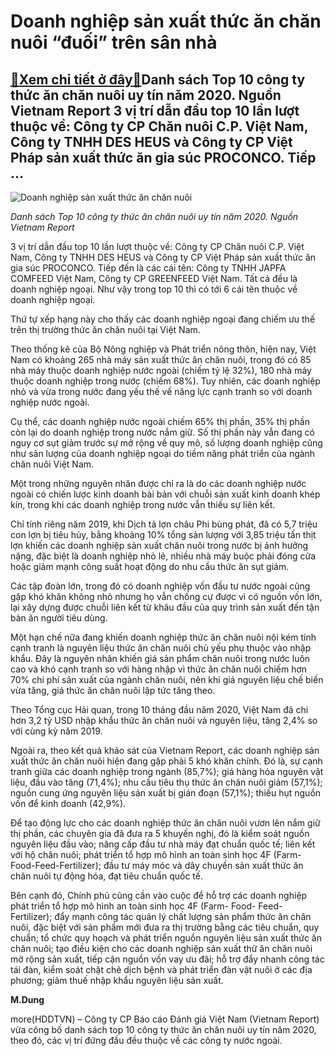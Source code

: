 Doanh nghiệp sản xuất thức ăn chăn nuôi “đuối” trên sân nhà
===========================================================

[:gift:Xem chi tiết ở đây:gift:](https://hddtvn.com/doanh-nghiep-san-xuat-thuc-an-chan-nuoi-duoi-tren-san-nha/)Danh sách Top 10 công ty thức ăn chăn nuôi uy tín năm 2020. Nguồn Vietnam Report 3 vị trí dẫn đầu top 10 lần lượt thuộc về: Công ty CP Chăn nuôi C.P. Việt Nam, Công ty TNHH DES HEUS và Công ty CP Việt Pháp sản xuất thức ăn gia súc PROCONCO. Tiếp …
-------------------------------------------------------------------------------------------------------------------------------------------------------------------------------------------------------------------------------------------------------





![Doanh nghiệp sản xuất thức ăn chăn nuôi ](https://hddtvn.com/wp-content/uploads/2021/01/2704_thuc-an-chan-nuoi.jpg "Doanh nghiệp sản xuất thức ăn chăn nuôi ")



*Danh sách Top 10 công ty thức ăn chăn nuôi uy tín năm 2020. Nguồn Vietnam Report*






3 vị trí dẫn đầu top 10 lần lượt thuộc về: Công ty CP Chăn nuôi C.P. Việt Nam, Công ty TNHH DES HEUS và Công ty CP Việt Pháp sản xuất thức ăn gia súc PROCONCO. Tiếp đến là các cái tên: Công ty TNHH JAPFA COMFEED Việt Nam, Công ty CP GREENFEED Việt Nam. Tất cả đều là doanh nghiệp ngoại. Như vậy trong top 10 thì có tới 6 cái tên thuộc về doanh nghiệp ngoại.


Thứ tự xếp hạng này cho thấy các doanh nghiệp ngoại đang chiếm ưu thế trên thị trường thức ăn chăn nuôi tại Việt Nam.


Theo thống kê của Bộ Nông nghiệp và Phát triển nông thôn, hiện nay, Việt Nam có khoảng 265 nhà máy sản xuất thức ăn chăn nuôi, trong đó có 85 nhà máy thuộc doanh nghiệp nước ngoài (chiếm tỷ lệ 32%), 180 nhà máy thuộc doanh nghiệp trong nước (chiếm 68%). Tuy nhiên, các doanh nghiệp nhỏ và vừa trong nước đang yếu thế về năng lực cạnh tranh so với doanh nghiệp nước ngoài.


Cụ thể, các doanh nghiệp nước ngoài chiếm 65% thị phần, 35% thị phần còn lại do doanh nghiệp trong nước nắm giữ. Số thị phần này vẫn đang có nguy cơ sụt giảm trước sự mở rộng về quy mô, số lượng doanh nghiệp cũng như sản lượng của doanh nghiệp ngoại do tiềm năng phát triển của ngành chăn nuôi Việt Nam.


Một trong những nguyên nhân được chỉ ra là do các doanh nghiệp nước ngoài có chiến lược kinh doanh bài bản với chuỗi sản xuất kinh doanh khép kín, trong khi các doanh nghiệp trong nước vẫn thiếu sự liên kết.


Chỉ tính riêng năm 2019, khi Dịch tả lợn châu Phi bùng phát, đã có 5,7 triệu con lợn bị tiêu hủy, bằng khoảng 10% tổng sản lượng với 3,85 triệu tấn thịt lợn khiến các doanh nghiệp sản xuất chăn nuôi trong nước bị ảnh hưởng nặng, đặc biệt là doanh nghiệp nhỏ lẻ, nhiều nhà máy buộc phải đóng cửa hoặc giảm mạnh công suất hoạt động do nhu cầu thức ăn sụt giảm.


Các tập đoàn lớn, trong đó có doanh nghiệp vốn đầu tư nước ngoài cũng gặp khó khăn không nhỏ nhưng họ vẫn chống cự được vì có nguồn vốn lớn, lại xây dựng được chuỗi liên kết từ khâu đầu của quy trình sản xuất đến tận bàn ăn người tiêu dùng.


Một hạn chế nữa đang khiến doanh nghiệp thức ăn chăn nuôi nội kém tính cạnh tranh là nguyên liệu thức ăn chăn nuôi chủ yếu phụ thuộc vào nhập khẩu. Đây là nguyên nhân khiến giá sản phẩm chăn nuôi trong nước luôn cao và khó cạnh tranh so với hàng nhập vì thức ăn chăn nuôi chiếm hơn 70% chi phí sản xuất của ngành chăn nuôi, nên khi giá nguyên liệu chế biến vừa tăng, giá thức ăn chăn nuôi lập tức tăng theo.


Theo Tổng cục Hải quan, trong 10 tháng đầu năm 2020, Việt Nam đã chi hơn 3,2 tỷ USD nhập khẩu thức ăn chăn nuôi và nguyên liệu, tăng 2,4% so với cùng kỳ năm 2019.


Ngoài ra, theo kết quả khảo sát của Vietnam Report, các doanh nghiệp sản xuất thức ăn chăn nuôi hiện đang gặp phải 5 khó khăn chính. Đó là, sự cạnh tranh giữa các doanh nghiệp trong ngành (85,7%); giá hàng hóa nguyên vật liệu, đầu vào tăng (71,4%); nhu cầu tiêu thụ thức ăn chăn nuôi giảm (57,1%); nguồn cung ứng nguyên liệu sản xuất bị gián đoạn (57,1%); thiếu hụt nguồn vốn để kinh doanh (42,9%).


Để tạo động lực cho các doanh nghiệp thức ăn chăn nuôi vươn lên nắm giữ thị phần, các chuyên gia đã đưa ra 5 khuyến nghị, đó là kiểm soát nguồn nguyên liệu đầu vào; nâng cấp đầu tư nhà máy đạt chuẩn quốc tế; liên kết với hộ chăn nuôi; phát triển tổ hợp mô hình an toàn sinh học 4F (Farm-Food-Feed-Fertilizer); đầu tư máy móc và dây chuyền sản xuất thức ăn chăn nuôi tự động hóa, đạt tiêu chuẩn quốc tế.


Bên cạnh đó, Chính phủ cũng cần vào cuộc để hỗ trợ các doanh nghiệp phát triển tổ hợp mô hình an toàn sinh học 4F (Farm- Food- Feed- Fertilizer); đẩy mạnh công tác quản lý chất lượng sản phẩm thức ăn chăn nuôi, đặc biệt với sản phẩm mới đưa ra thị trường bằng các tiêu chuẩn, quy chuẩn; tổ chức quy hoạch và phát triển nguồn nguyên liệu sản xuất thức ăn chăn nuôi; tạo điều kiện cho các doanh nghiệp sản xuất thữ ăn chăn nuôi mở rộng sản xuất, tiếp cận nguồn vốn vay ưu đãi; hỗ trợ đẩy nhanh công tác tái đàn, kiểm soát chặt chẽ dịch bệnh và phát triển đàn vật nuôi ở các địa phương; giảm thuế nhập khẩu nguyên liệu sản xuất.




**M.Dung**



more(HDDTVN) – Công ty CP Báo cáo Đánh giá Việt Nam (Vietnam Report) vừa công bố danh sách top 10 công ty thức ăn chăn nuôi uy tín năm 2020, theo đó, các vị trí đứng đầu đều thuộc về các công ty nước ngoài.

